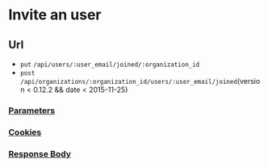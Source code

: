 # Invite an user

## Url

+ `put` `/api/users/:user_email/joined/:organization_id`
+ `post` `/api/organizations/:organization_id/users/:user_email/joined`(version < 0.12.2 && date < 2015-11-25)

### [Parameters](./Parameters.html)

### [Cookies](./Cookies.html)

### [Response Body](./Response.html)
